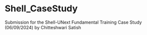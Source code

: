 # Shell_CaseStudy
Submission for the Shell-UNext Fundamental Training Case Study (06/09/2024) by Chitteshwari Satish
